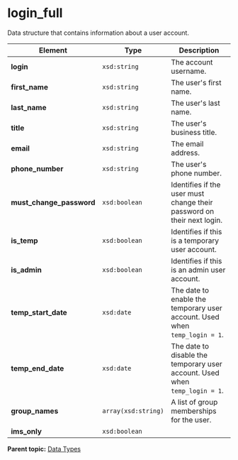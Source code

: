 # login_full

Data structure that contains information about a user account.

|Element|Type|Description|
|-------|----|-----------|
|**login** |`xsd:string` | The account username. |
|**first_name** |`xsd:string` | The user's first name. |
|**last_name** |`xsd:string` | The user's last name. |
|**title** |`xsd:string` | The user's business title. |
|**email** |`xsd:string` | The email address. |
|**phone_number** |`xsd:string` | The user's phone number. |
|**must_change_password** |`xsd:boolean` | Identifies if the user must change their password on their next login. |
|**is_temp** |`xsd:boolean` | Identifies if this is a temporary user account. |
|**is_admin** |`xsd:boolean` | Identifies if this is an admin user account. |
|**temp_start_date** |`xsd:date` |The date to enable the temporary user account. Used when `temp_login = 1`.|
|**temp_end_date** |`xsd:date` |The date to disable the temporary user account. Used when `temp_login = 1`.|
|**group_names** |`array(xsd:string)` |A list of group memberships for the user.|
|**ims_only** |`xsd:boolean` | |

**Parent topic:** [Data Types](../data_types/c_datatypes.md)

